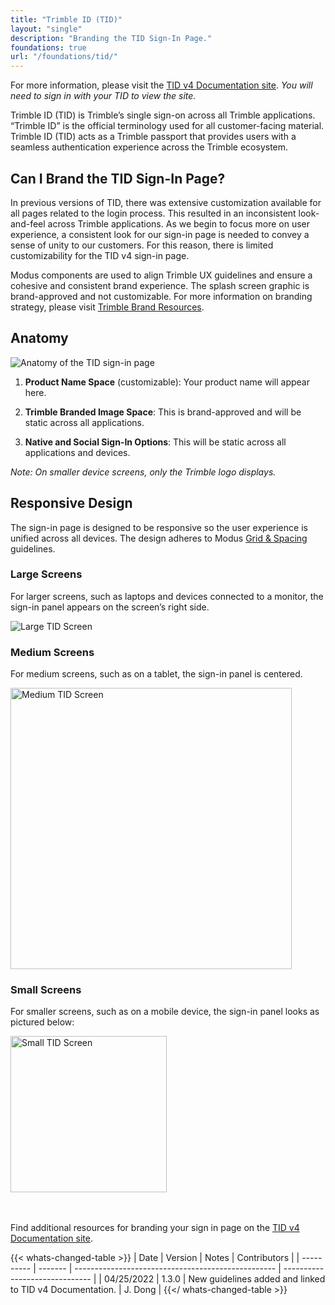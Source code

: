 ```yaml
---
title: "Trimble ID (TID)"
layout: "single"
description: "Branding the TID Sign-In Page."
foundations: true
url: "/foundations/tid/"
---
```


For more information, please visit the [TID v4 Documentation site](https://docs.trimblecloud.com/identity_v4.0/). _You will need to sign in with your TID to view the site._

Trimble ID (TID) is Trimble’s single sign-on across all Trimble applications. “Trimble ID” is the official terminology used for all customer-facing material. Trimble ID (TID) acts as a Trimble passport that provides users with a seamless authentication experience across the Trimble ecosystem.

## Can I Brand the TID Sign-In Page?

In previous versions of TID, there was extensive customization available for all pages related to the login process. This resulted in an inconsistent look-and-feel across Trimble applications. As we begin to focus more on user experience, a consistent look for our sign-in page is needed to convey a sense of unity to our customers. For this reason, there is limited customizability for the TID v4 sign-in page.

Modus components are used to align Trimble UX guidelines and ensure a cohesive and consistent brand experience. The splash screen graphic is brand-approved and not customizable. For more information on branding strategy, please visit [Trimble Brand Resources](https://brand.trimble.com/).

## Anatomy

![Anatomy of the TID sign-in page](/img/news/tid-anatomy.svg)

1. **Product Name Space** (customizable): Your product name will appear here.

2. **Trimble Branded Image Space**: This is brand-approved and will be static across all applications.

3. **Native and Social Sign-In Options**: This will be static across all applications and devices.

_Note: On smaller device screens, only the Trimble logo displays._

## Responsive Design

The sign-in page is designed to be responsive so the user experience is unified across all devices. The design adheres to Modus [Grid & Spacing](/foundations/grid-and-spacing/) guidelines.

### Large Screens

For larger screens, such as laptops and devices connected to a monitor, the sign-in panel  appears on the screen’s right side.

![Large TID Screen](/img/news/tid-large.svg)

### Medium Screens

For medium screens, such as on a tablet, the sign-in panel is centered.

<img alt="Medium TID Screen" src="/img/news/tid-medium.svg" width="450">

### Small Screens

For smaller screens, such as on a mobile device, the sign-in panel looks as pictured below:

<img alt="Small TID Screen" src="/img/news/tid-small.svg" width="250">

<br>&nbsp;<br>
Find additional resources for branding your sign in page on the [TID v4 Documentation site](https://docs.trimblecloud.com/identity_v4.0/).

{{< whats-changed-table >}}
| Date | Version | Notes | Contributors |
| ---------- | ------- | -------------------------------------------------- | ------------------------------ |
| 04/25/2022 | 1.3.0 | New guidelines added and linked to TID v4 Documentation. | J. Dong |
{{</ whats-changed-table >}}


